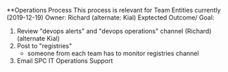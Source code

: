 **Operations Process 
This process is relevant for Team Entities currently (2019-12-19)
Owner: Richard (alternate: Kial)
Exptected Outcome/ Goal: 

1. Review "devops alerts" and "devops operations" channel (Richard) (alternate Kial)
2. Post to "registries" 
   - someone from each team has to monitor registries channel 
3. Email SPC IT Operations Support 

